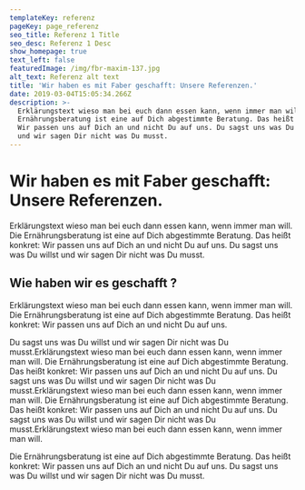 ```yaml
---
templateKey: referenz
pageKey: page_referenz
seo_title: Referenz 1 Title
seo_desc: Referenz 1 Desc
show_homepage: true
text_left: false
featuredImage: /img/fbr-maxim-137.jpg
alt_text: Referenz alt text
title: 'Wir haben es mit Faber geschafft: Unsere Referenzen.'
date: 2019-03-04T15:05:34.266Z
description: >-
  Erklärungstext wieso man bei euch dann essen kann, wenn immer man will. Die
  Ernährungsberatung ist eine auf Dich abgestimmte Beratung. Das heißt konkret:
  Wir passen uns auf Dich an und nicht Du auf uns. Du sagst uns was Du willst
  und wir sagen Dir nicht was Du musst.
---
```

# Wir haben es mit Faber geschafft: Unsere Referenzen.

Erklärungstext wieso man bei euch dann essen kann, wenn immer man will. Die Ernährungsberatung ist eine auf Dich abgestimmte Beratung. Das heißt konkret: Wir passen uns auf Dich an und nicht Du auf uns. Du sagst uns was Du willst und wir sagen Dir nicht was Du musst.

## Wie haben wir es geschafft ?

Erklärungstext wieso man bei euch dann essen kann, wenn immer man will. Die Ernährungsberatung ist eine auf Dich abgestimmte Beratung. Das heißt konkret: Wir passen uns auf Dich an und nicht Du auf uns. 

Du sagst uns was Du willst und wir sagen Dir nicht was Du musst.Erklärungstext wieso man bei euch dann essen kann, wenn immer man will. Die Ernährungsberatung ist eine auf Dich abgestimmte Beratung. Das heißt konkret: Wir passen uns auf Dich an und nicht Du auf uns. Du sagst uns was Du willst und wir sagen Dir nicht was Du musst.Erklärungstext wieso man bei euch dann essen kann, wenn immer man will. Die Ernährungsberatung ist eine auf Dich abgestimmte Beratung. Das heißt konkret: Wir passen uns auf Dich an und nicht Du auf uns. Du sagst uns was Du willst und wir sagen Dir nicht was Du musst.Erklärungstext wieso man bei euch dann essen kann, wenn immer man will. 

Die Ernährungsberatung ist eine auf Dich abgestimmte Beratung. Das heißt konkret: Wir passen uns auf Dich an und nicht Du auf uns. Du sagst uns was Du willst und wir sagen Dir nicht was Du musst.
